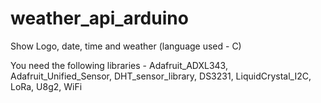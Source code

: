 # weather_api_arduino

Show Logo, date, time and weather (language used - C)

You need the following libraries - Adafruit_ADXL343, Adafruit_Unified_Sensor, DHT_sensor_library, DS3231, LiquidCrystal_I2C, LoRa, U8g2, WiFi
